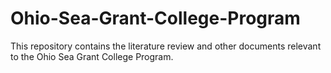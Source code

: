 # Ohio-Sea-Grant-College-Program

This repository contains the literature review and other documents relevant to the Ohio Sea Grant College Program.
